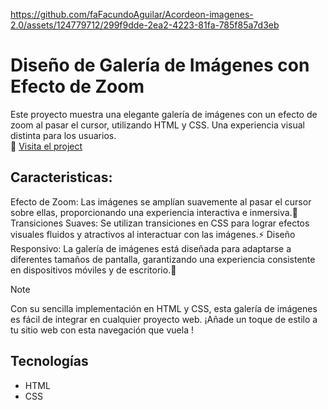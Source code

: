 https://github.com/faFacundoAguilar/Acordeon-imagenes-2.0/assets/124779712/299f9dde-2ea2-4223-81fa-785f85a7d3eb
# Diseño de Galería de Imágenes con Efecto de Zoom
Este proyecto muestra una elegante galería de imágenes con un efecto de zoom al pasar el cursor, utilizando HTML y CSS. Una experiencia visual distinta para los usuarios. <br>
🔗 [Visita el project](https://darkslategrey-quetzal-221342.hostingersite.com/)

## Caracteristicas:
Efecto de Zoom: Las imágenes se amplían suavemente al pasar el cursor sobre ellas, proporcionando una experiencia interactiva e inmersiva.🔎
Transiciones Suaves: Se utilizan transiciones en CSS para lograr efectos visuales fluidos y atractivos al interactuar con las imágenes.⚡
Diseño Responsivo: La galería de imágenes está diseñada para adaptarse a diferentes tamaños de pantalla, garantizando una experiencia consistente en dispositivos móviles y de escritorio.📲
> [!NOTE]
>  Con su sencilla implementación en HTML y CSS, esta galería de imágenes es fácil de integrar en cualquier proyecto web. ¡Añade un toque de estilo a tu sitio web con esta navegación que vuela !
## Tecnologías 
- HTML
- CSS
